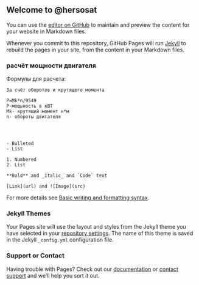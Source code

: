 ## Welcome to @hersosat

You can use the [editor on GitHub](https://github.com/xposednexus/test.github.io/edit/gh-pages/index.md) to maintain and preview the content for your website in Markdown files.

Whenever you commit to this repository, GitHub Pages will run [Jekyll](https://jekyllrb.com/) to rebuild the pages in your site, from the content in your Markdown files.

### расчёт мощности двигателя 

Формулы для расчета:

```расчёт мощности двигателя 
За счёт оборотов и крутящего момента 

P=Mk*n/9549
P-мощьность в кВТ
Mk- крутящий момент н*м
n- обороты двигателя




- Bulleted
- List

1. Numbered
2. List

**Bold** and _Italic_ and `Code` text

[Link](url) and ![Image](src)
```

For more details see [Basic writing and formatting syntax](https://docs.github.com/en/github/writing-on-github/getting-started-with-writing-and-formatting-on-github/basic-writing-and-formatting-syntax).

### Jekyll Themes

Your Pages site will use the layout and styles from the Jekyll theme you have selected in your [repository settings](https://github.com/xposednexus/test.github.io/settings/pages). The name of this theme is saved in the Jekyll `_config.yml` configuration file.

### Support or Contact

Having trouble with Pages? Check out our [documentation](https://docs.github.com/categories/github-pages-basics/) or [contact support](https://support.github.com/contact) and we’ll help you sort it out.
